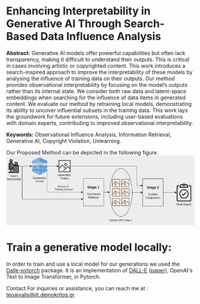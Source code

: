 # Enhancing Interpretability in Generative AI Through Search-Based Data Influence Analysis
**Abstract:** Generative AI models offer powerful capabilities but often lack transparency, making it difficult to understand their outputs. This is critical in cases involving artistic or copyrighted content. This work introduces a search-inspired approach to improve the interpretability of these models by analysing the influence of training data on their outputs. Our method provides observational interpretability by focusing on the model’s outputs rather than its internal state. We consider both raw data and latent-space embeddings when searching for the influence of data items in generated content. We evaluate our method by retraining local models, demonstrating its ability to uncover influential subsets in the training data. This work lays the groundwork for future extensions, including user-based evaluations with domain experts, contributing to improved observational interpretability.

**Keywords:** Observational Influence Analysis, Information Retrieval, Generative AI, Copyright Violation, Unlearning.


Our Proposed Method can be depicted in the following figure.
![Proposed Method](proposed_method.png)

# Train a generative model locally:
In order to train and use a local model for our generations we used the [Dalle-pytorch](https://github.com/lucidrains/DALLE-pytorch) package. It is an implementation of [DALL-E](https://openai.com/blog/dall-e/) ([paper](https://arxiv.org/abs/2102.12092)), OpenAI's Text to Image Transformer, in Pytorch.

Contact For inquiries or assistance, you can reach me at : teoaivalis@iit.demokritos.gr
